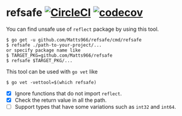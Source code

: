 # refsafe [![CircleCI](https://circleci.com/gh/Matts966/refsafe.svg?style=svg)](https://circleci.com/gh/Matts966/refsafe) [![codecov](https://codecov.io/gh/Matts966/refsafe/branch/master/graph/badge.svg)](https://codecov.io/gh/Matts966/refsafe)

You can find unsafe use of `reflect` package by using this tool.

```
$ go get -u github.com/Matts966/refsafe/cmd/refsafe
$ refsafe ./path-to-your-project/...
or specify package name like
$ TARGET_PKG=github.com/Matts966/refsafe
$ refsafe $TARGET_PKG/...
```

This tool can be used with `go vet` like
```
$ go vet -vettool=$(which refsafe) 
```

- [x] Ignore functions that do not import `reflect`.
- [x] Check the return value in all the path.
- [ ] Support types that have some variations such as `int32` and `int64`.
